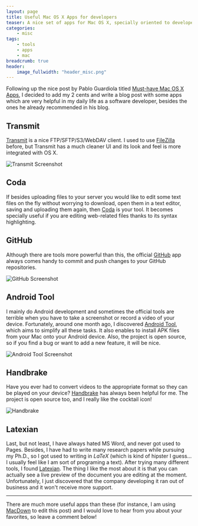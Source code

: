 ```yaml
---
layout: page
title: Useful Mac OS X Apps for developers
teaser: A nice set of apps for Mac OS X, specially oriented to developers
categories:
    - misc
tags:
    - tools
    - apps
    - mac
breadcrumb: true
header:
    image_fullwidth: "header_misc.png"
---
```


Following up the nice post by Pablo Guardiola titled [Must-have Mac OS X Apps](http://pguardiola.com/blog/must-have-mac-os-x-apps/), I decided to add my 2 cents and write a blog post with some apps which are very helpful in my daily life as a software developer, besides the ones he already recommended in his blog.

## Transmit

[Transmit](https://panic.com/transmit/ "Transmit") is a nice FTP/SFTP/S3/WebDAV client. I used to use [FileZilla](https://filezilla-project.org/) before, but Transmit has a much cleaner UI and its look and feel is more integrated with OS X.

![Transmit Screenshot](https://panic.com/transmit/img/card-screenshot1.png)

## Coda

If besides uploading files to your server you would like to edit some text files on the fly without worrying to download, open them in a text editor, saving and uploading them again, then [Coda](https://panic.com/coda/ "Coda") is your tool. It becomes specially useful if you are editing web-related files thanks to its syntax highlighting.

## GitHub

Although there are tools more powerful than this, the official [GitHub](https://mac.github.com/ "GitHub") app always comes handy to commit and push changes to your GitHub repositories.

![GitHub Screenshot](https://mac.github.com/images/screen1.png)

## Android Tool

I mainly do Android development and sometimes the official tools are terrible when you have to take a screenshot or record a video of your device. Fortunately, around one month ago, I discovered [Android Tool](https://github.com/mortenjust/androidtool-mac "Android Tool"), which aims to simplify all these tasks. It also enables to install APK files from your Mac onto your Android device. Also, the project is open source, so if you find a bug or want to add a new feature, it will be nice.

![Android Tool Screenshot](https://raw.githubusercontent.com/mortenjust/androidtool-mac/master/Demos/phonerecording.gif)


## Handbrake

Have you ever had to convert videos to the appropriate format so they can be played on your device? [Handbrake](https://handbrake.fr/ "Handbrake") has always been helpful for me. The project is open source too, and I really like the cocktail icon!

![Handbrake](https://handbrake.fr/img/slides/slide1_mac.jpg)

## Latexian

Last, but not least, I have always hated MS Word, and never got used to Pages. Besides, I have had to write many research papers while pursuing my Ph.D., so I got used to writing in _LaTeX_ (which is kind of hipster I guess... I usually feel like I am sort of programing a text). After trying many different tools, I found [Latexian](http://tacosw.com/latexian/download.php "Latexian"). The thing I like the most about it is that you can actually see a live preview of the document you are editing at the moment. Unfortunately, I just discovered that the company developing it ran out of business and it won't receive more support.

---

There are much more useful apps than these (for instance, I am using [MacDown](http://macdown.uranusjr.com/ "MacDown") to edit this post) and I would love to hear from you about your favorites, so leave a comment below!